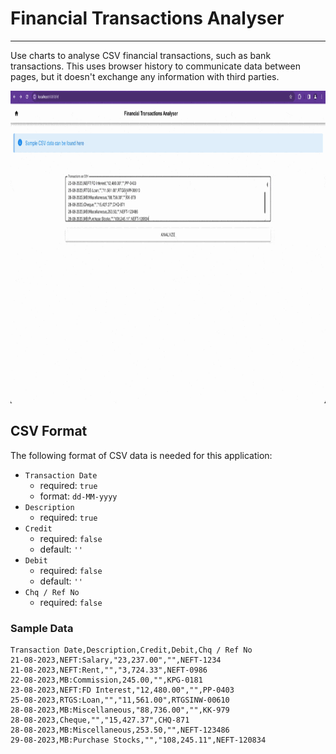 # Financial Transactions Analyser

---

Use charts to analyse CSV financial transactions, such as bank transactions.
This uses browser history to communicate data between pages, but it doesn't exchange any information with third parties.

<img src="https://github.com/sumanmaity112/financial-transactions-analyser/blob/main/screenshots/sample.gif" height="500" alt="pairing-matrix">

## CSV Format

The following format of CSV data is needed for this application:

- `Transaction Date`
  - required: `true`
  - format: `dd-MM-yyyy`
- `Description`
  - required: `true`
- `Credit`
  - required: `false`
  - default: `''`
- `Debit`
  - required: `false`
  - default: `''`
- `Chq / Ref No`
  - required: `false`

### Sample Data

```
Transaction Date,Description,Credit,Debit,Chq / Ref No
21-08-2023,NEFT:Salary,"23,237.00","",NEFT-1234
21-08-2023,NEFT:Rent,"","3,724.33",NEFT-0986
22-08-2023,MB:Commission,245.00,"",KPG-0181
23-08-2023,NEFT:FD Interest,"12,480.00","",PP-0403
25-08-2023,RTGS:Loan,"","11,561.00",RTGSINW-00610
28-08-2023,MB:Miscellaneous,"88,736.00","",KK-979
28-08-2023,Cheque,"","15,427.37",CHQ-871
28-08-2023,MB:Miscellaneous,253.50,"",NEFT-123486
29-08-2023,MB:Purchase Stocks,"","108,245.11",NEFT-120834
```
